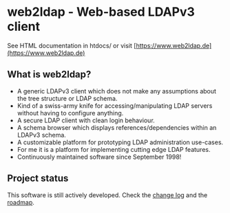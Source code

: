 web2ldap - Web-based LDAPv3 client
==================================

See HTML documentation in htdocs/ or visit
[https://www.web2ldap.de](https://www.web2ldap.de)

What is web2ldap?
-----------------

  * A generic LDAPv3 client which does not make any assumptions
    about the tree structure or LDAP schema.
  * Kind of a swiss-army knife for accessing/manipulating
    LDAP servers without having to configure anything.
  * A secure LDAP client with clean login behaviour.
  * A schema browser which displays references/dependencies
    within an LDAPv3 schema.
  * A customizable platform for prototyping LDAP administration use-cases.
  * For me it is a platform for implementing cutting edge LDAP features.
  * Continuously maintained software since September 1998!

Project status
--------------

This software is still actively developed.
Check the [change log](https://www.web2ldap.de/changes.html) and the
[roadmap](https://www.web2ldap.de/roadmap.html).
